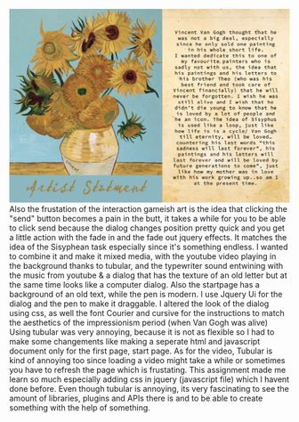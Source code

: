 ![alt text](https://github.com/nesreentrgalal/cart263/blob/master/assigments/project1/artist_Statement.png)
Also the frustation of the interaction gameish art is the idea that clicking the "send" button becomes
a pain in the butt, it takes a while for you to be able to click send because the dialog changes position
pretty quick and you get a little action with the fade in and the fade out jquery effects. It matches the idea of the Sisyphean task especially since it's something endless. I wanted to combine it and make it mixed media, with the youtube video playing in the background thanks to tubular, and the typewriter sound entwining with the music from youtube & a dialog that has the texture of an old letter but at the same time looks like a computer dialog. Also the startpage has a background of an old text, while the pen is modern. I use Jquery Ui for the dialog and the pen to make it draggable. I altered the look of the dialog using css, as well the font Courier and cursive for the instructions to match the aesthetics of the impressionism period (when Van Gogh was alive) Using tubular was very annoying, because it is not as flexible so I had to make some changements like making a seperate html and javascript document only for the first page, start page.
As for the video, Tubular is kind of annoying too since loading a video might take a while or sometimes you have to refresh the page which is frustating. This assignment made me learn so much especially adding css in jquery (javascript file) which I havent done before.
 Even though tubular is annoying, its very fascinating to see the amount of libraries, plugins and APIs there is and to be able to create something with the help of something.
